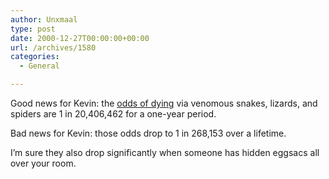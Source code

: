```yaml
---
author: Unxmaal
type: post
date: 2000-12-27T00:00:00+00:00
url: /archives/1580
categories:
  - General

---
```

Good news for Kevin: the [odds of dying][1] via venomous snakes, lizards, and spiders are 1 in 20,406,462 for a one-year period. 

Bad news for Kevin: those odds drop to 1 in 268,153 over a lifetime.

I&#8217;m sure they also drop significantly when someone has hidden eggsacs all over your room.

 [1]: http://www.nsc.org/lrs/statinfo/odds.htm
